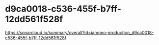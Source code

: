 # d9ca0018-c536-455f-b7ff-12dd561f528f
https://sonarcloud.io/summary/overall?id=iamneo-production_d9ca0018-c536-455f-b7ff-12dd561f528f

